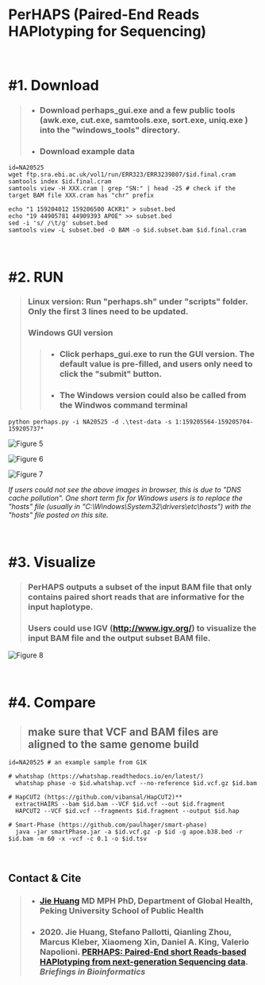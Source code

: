
# PerHAPS (Paired-End Reads HAPlotyping for Sequencing)

<br/>


# #1. Download

> - ### Download perhaps_gui.exe and a few public tools (awk.exe, cut.exe, samtools.exe, sort.exe, uniq.exe ) into the "windows_tools" directory. 
> - ### Download example data

```
id=NA20525
wget ftp.sra.ebi.ac.uk/vol1/run/ERR323/ERR3239807/$id.final.cram
samtools index $id.final.cram
samtools view -H XXX.cram | grep "SN:" | head -25 # check if the target BAM file XXX.cram has "chr" prefix

echo "1 159204012 159206500 ACKR1" > subset.bed
echo "19 44905781 44909393 APOE" >> subset.bed
sed -i 's/ /\t/g' subset.bed
samtools view -L subset.bed -O BAM -o $id.subset.bam $id.final.cram
```

<br/>


# #2. RUN
> ### Linux version: Run "perhaps.sh" under "scripts" folder. Only the first 3 lines need to be updated.
> ### Windows GUI version
> > - ### Click perhaps_gui.exe to run the GUI version. The default value is pre-filled, and users only need to click the "submit" button.
> > - ### The Windows version could also be called from the Windwos command terminal
```
python perhaps.py -i NA20525 -d .\test-data -s 1:159205564-159205704-159205737*
```
 
![Figure 5](./images/gui_1.png)

![Figure 6](./images/gui_2.png)

![Figure 7](./images/gui_3.png)


*If users could not see the above images in browser,  this is due to "DNS cache pollution". One short term fix for Windows users is to replace the "hosts" file (usually in "C:\Windows\System32\drivers\etc\hosts") with the "hosts" file posted on this site.*

<br/>


# #3. Visualize

> ### PerHAPS outputs a subset of the input BAM file that only contains paired short reads that are informative for the input haplotype.
> ### Users could use IGV (http://www.igv.org/) to visualize the input BAM file and the output subset BAM file. 
 
![Figure 8](./images/Figure1S.JPG)


<br/>


# #4. Compare
> ## make sure that VCF and BAM files are aligned to the same genome build

```
id=NA20525 # an example sample from G1K
  
# whatshap (https://whatshap.readthedocs.io/en/latest/)
  whatshap phase -o $id.whatshap.vcf --no-reference $id.vcf.gz $id.bam

# HapCUT2 (https://github.com/vibansal/HapCUT2)**	
  extractHAIRS --bam $id.bam --VCF $id.vcf --out $id.fragment
  HAPCUT2 --VCF $id.vcf --fragments $id.fragment --output $id.hap

# Smart-Phase (https://github.com/paulhager/smart-phase)
  java -jar smartPhase.jar -a $id.vcf.gz -p $id -g apoe.b38.bed -r $id.bam -m 60 -x -vcf -c 0.1 -o $id.tsv  

```

<br/>


## Contact & Cite

> - ### [Jie Huang](jiehuang001@pku.edu.cn) MD MPH PhD, Department of Global Health, Peking University School of Public Health
> - ### 2020. Jie Huang, Stefano Pallotti, Qianling Zhou, Marcus Kleber, Xiaomeng Xin, Daniel A. King, Valerio Napolioni. [PERHAPS: Paired-End short Reads-based HAPlotyping from next-generation Sequencing data](https://academic.oup.com/bib/advance-article-abstract/doi/10.1093/bib/bbaa320/6025504). *Briefings in Bioinformatics*


